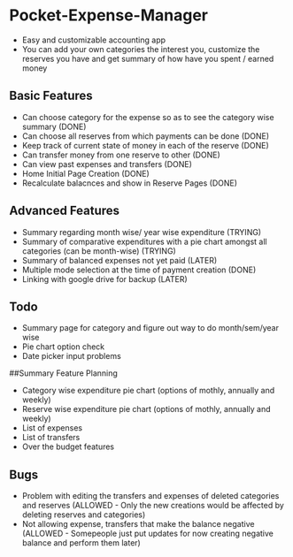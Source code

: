 # Pocket-Expense-Manager
- Easy and customizable accounting app
- You can add your own categories the interest you, customize the reserves you have and get summary of how have you spent / earned money 

## Basic Features
- Can choose category for the expense so as to see the category wise summary (DONE)
- Can choose all reserves from which payments can be done (DONE)
- Keep track of current state of money in each of the reserve (DONE)
- Can transfer money from one reserve to other (DONE)
- Can view past expenses and transfers (DONE)
- Home Initial Page Creation (DONE)
- Recalculate balacnces and show in Reserve Pages (DONE)

## Advanced Features
- Summary regarding month wise/ year wise expenditure (TRYING)
- Summary of comparative expenditures with a pie chart amongst all categories (can be month-wise) (TRYING)
- Summary of balanced expenses not yet paid (LATER)	
- Multiple mode selection at the time of payment creation (DONE)
- Linking with google drive for backup (LATER)

## Todo
- Summary page for category and figure out way to do month/sem/year wise
- Pie chart option check
- Date picker input problems

##Summary Feature Planning
- Category wise expenditure pie chart (options of mothly, annually and weekly)
- Reserve wise expenditure pie chart (options of mothly, annually and weekly)
- List of expenses 
- List of transfers
- Over the budget features

## Bugs
- Problem with editing the transfers and expenses of deleted categories and reserves (ALLOWED - Only the new creations would be affected by deleting reserves and categories)
- Not allowing expense, transfers that make the balance negative (ALLOWED - Somepeople just put updates for now creating negative balance and perform them later)